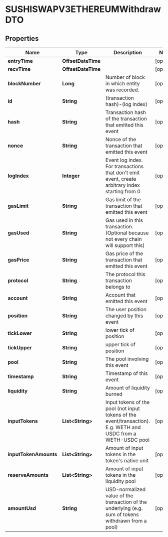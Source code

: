 

# SUSHISWAPV3ETHEREUMWithdrawDTO



## Properties

| Name | Type | Description | Notes |
|------------ | ------------- | ------------- | -------------|
|**entryTime** | **OffsetDateTime** |  |  [optional] |
|**recvTime** | **OffsetDateTime** |  |  [optional] |
|**blockNumber** | **Long** | Number of block in which entity was recorded. |  [optional] |
|**id** | **String** | (transaction hash)-(log index) |  [optional] |
|**hash** | **String** | Transaction hash of the transaction that emitted this event |  [optional] |
|**nonce** | **String** | Nonce of the transaction that emitted this event |  [optional] |
|**logIndex** | **Integer** | Event log index. For transactions that don&#39;t emit event, create arbitrary index starting from 0 |  [optional] |
|**gasLimit** | **String** | Gas limit of the transaction that emitted this event |  [optional] |
|**gasUsed** | **String** | Gas used in this transaction. (Optional because not every chain will support this) |  [optional] |
|**gasPrice** | **String** | Gas price of the transaction that emitted this event |  [optional] |
|**protocol** | **String** | The protocol this transaction belongs to |  [optional] |
|**account** | **String** | Account that emitted this event |  [optional] |
|**position** | **String** | The user position changed by this event |  [optional] |
|**tickLower** | **String** | lower tick of position |  [optional] |
|**tickUpper** | **String** | upper tick of position |  [optional] |
|**pool** | **String** | The pool involving this event |  [optional] |
|**timestamp** | **String** | Timestamp of this event |  [optional] |
|**liquidity** | **String** | Amount of liquidity burned |  [optional] |
|**inputTokens** | **List&lt;String&gt;** | Input tokens of the pool (not input tokens of the event/transaction). E.g. WETH and USDC from a WETH-USDC pool |  [optional] |
|**inputTokenAmounts** | **List&lt;String&gt;** | Amount of input tokens in the token&#39;s native unit |  [optional] |
|**reserveAmounts** | **List&lt;String&gt;** | Amount of input tokens in the liquidity pool |  [optional] |
|**amountUsd** | **String** | USD-normalized value of the transaction of the underlying (e.g. sum of tokens withdrawn from a pool) |  [optional] |



